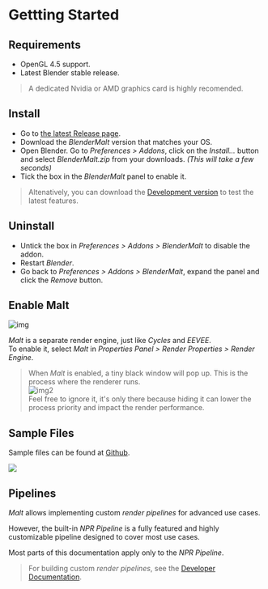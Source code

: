 # Gettting Started

## Requirements

- OpenGL 4.5 support.
- Latest Blender stable release.

> A dedicated Nvidia or AMD graphics card is highly recomended.  

## Install
 
- Go to [the latest Release page](https://github.com/bnpr/Malt/releases/tag/Release-latest).
- Download the *BlenderMalt* version that matches your OS.
- Open Blender. Go to *Preferences > Addons*, click on the *Install...* button and select *BlenderMalt.zip* from your downloads. *(This will take a few seconds)*
- Tick the box in the *BlenderMalt* panel to enable it.

> Altenatively, you can download the [Development version](https://github.com/bnpr/Malt/releases/tag/Development-latest) to test the latest features.       

## Uninstall

- Untick the box in *Preferences > Addons > BlenderMalt* to disable the addon.
- Restart *Blender*.
- Go back to *Preferences > Addons > BlenderMalt*, expand the panel and click the *Remove* button.

## Enable Malt

![img](2022-02-16-16-45-47.png)

*Malt* is a separate render engine, just like *Cycles* and *EEVEE*.  
To enable it, select *Malt* in *Properties Panel > Render Properties > Render Engine*.

> When *Malt* is enabled, a tiny black window will pop up. This is the process where the renderer runs.  
![img2](2022-02-16-17-20-18.png)  
Feel free to ignore it, it's only there because hiding it can lower the process priority and impact the render performance.

## Sample Files

Sample files can be found at [Github](https://github.com/bnpr/Malt/discussions/94).  

![](2022-03-21-15-58-04.png)

## Pipelines

*Malt* allows implementing custom *render pipelines* for advanced use cases.

However, the built-in *NPR Pipeline* is a fully featured and highly customizable pipeline designed to cover most use cases.  

Most parts of this documentation apply only to the *NPR Pipeline*.

> For building custom *render pipelines*, see the [Developer Documentation](https://github.com/bnpr/Malt/tree/Development/Malt#malt).
